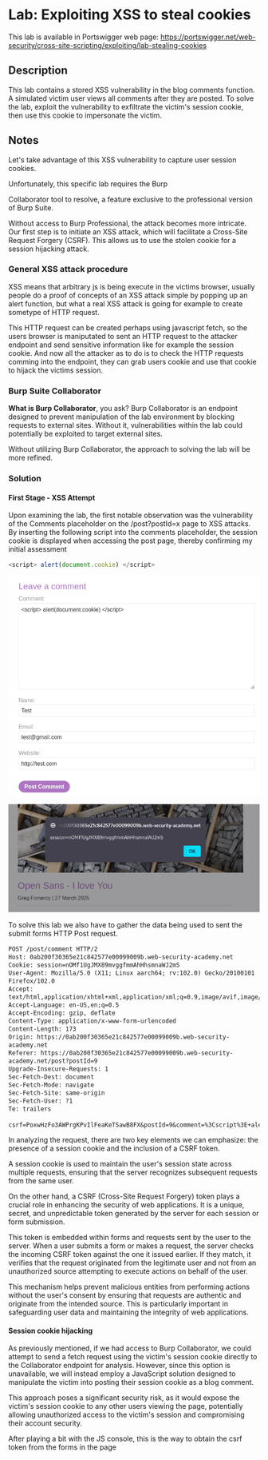# Lab: Exploiting XSS to steal cookies

This lab is available in Portswigger web page: 
https://portswigger.net/web-security/cross-site-scripting/exploiting/lab-stealing-cookies


## Description 

This lab contains a stored XSS vulnerability in the blog comments function. A simulated victim user views all comments after they are posted. To solve the lab, exploit the vulnerability to exfiltrate the victim's session cookie, then use this cookie to impersonate the victim. 


## Notes

Let's take advantage of this XSS vulnerability to capture user session cookies.

Unfortunately, this specific lab requires the Burp 

Collaborator tool to resolve, a feature exclusive to the professional version of Burp Suite.

Without access to Burp Professional, the attack becomes more intricate. Our first step is to initiate an XSS attack, which will facilitate a Cross-Site Request Forgery (CSRF). This allows us to use the stolen cookie for a session hijacking attack.

### General XSS attack procedure

XSS means that arbitrary js is being execute in the victims browser, usually people do a proof of concepts of an XSS attack simple by popping up an alert function, but what a real XSS attack is going for example to create sometype of HTTP request.

This HTTP request can be created perhaps using javascript fetch, so the users browser is maniputated to sent an HTTP request to the attacker endpoint and send sensitive information like for example the session cookie. And now all the attacker as to do is to check the HTTP requests comming into the endpoint, they can grab users cookie and use that cookie to hijack the victims session.

### Burp Suite Collaborator

<b>What is Burp Collaborator</b>, you ask? Burp Collaborator is an endpoint designed to prevent manipulation of the lab environment by blocking requests to external sites. Without it, vulnerabilities within the lab could potentially be exploited to target external sites.

Without utilizing Burp Collaborator, the approach to solving the lab will be more refined.


### Solution

#### First Stage - XSS Attempt

Upon examining the lab, the first notable observation was the vulnerability of the Comments placeholder on the /post?postId=x page to XSS attacks. By inserting the following script into the comments placeholder, the session cookie is displayed when accessing the post page, thereby confirming my initial assessment

```javascript
<script> alert(document.cookie) </script>
```

![Script to Alert Session Cookie](../images/script_alert_cookie.png)

![Session Cookie Pop Up](../images/alert_document_cookie.png)


To solve this lab we also have to gather the data being used to sent the submit forms HTTP Post request.

```
POST /post/comment HTTP/2
Host: 0ab200f30365e21c842577e00099009b.web-security-academy.net
Cookie: session=nOMf1UgJMX89mvggfmmAhHhsmnaWJ2mS
User-Agent: Mozilla/5.0 (X11; Linux aarch64; rv:102.0) Gecko/20100101 Firefox/102.0
Accept: text/html,application/xhtml+xml,application/xml;q=0.9,image/avif,image/webp,*/*;q=0.8
Accept-Language: en-US,en;q=0.5
Accept-Encoding: gzip, deflate
Content-Type: application/x-www-form-urlencoded
Content-Length: 173
Origin: https://0ab200f30365e21c842577e00099009b.web-security-academy.net
Referer: https://0ab200f30365e21c842577e00099009b.web-security-academy.net/post?postId=9
Upgrade-Insecure-Requests: 1
Sec-Fetch-Dest: document
Sec-Fetch-Mode: navigate
Sec-Fetch-Site: same-origin
Sec-Fetch-User: ?1
Te: trailers

csrf=PoxwHzFo3AWPrgKPvIlFeaKeTSawB8FX&postId=9&comment=%3Cscript%3E+alert%28document.cookie%29+%3C%2Fscript%3E&name=Test&email=test%40gmail.com&website=http%3A%2F%2Ftest.com 
```

In analyzing the request, there are two key elements we can emphasize: the presence of a session cookie and the inclusion of a CSRF token.

A session cookie is used to maintain the user's session state across multiple requests, ensuring that the server recognizes subsequent requests from the same user.

On the other hand, a CSRF (Cross-Site Request Forgery) token plays a crucial role in enhancing the security of web applications. It is a unique, secret, and unpredictable token generated by the server for each session or form submission. 

This token is embedded within forms and requests sent by the user to the server. When a user submits a form or makes a request, the server checks the incoming CSRF token against the one it issued earlier. If they match, it verifies that the request originated from the legitimate user and not from an unauthorized source attempting to execute actions on behalf of the user.

This mechanism helps prevent malicious entities from performing actions without the user's consent by ensuring that requests are authentic and originate from the intended source. This is particularly important in safeguarding user data and maintaining the integrity of web applications.

#### Session cookie hijacking

As previously mentioned, if we had access to Burp Collaborator, we could attempt to send a fetch request using the victim's session cookie directly to the Collaborator endpoint for analysis. However, since this option is unavailable, we will instead employ a JavaScript solution designed to manipulate the victim into posting their session cookie as a blog comment. 

This approach poses a significant security risk, as it would expose the victim's session cookie to any other users viewing the page, potentially allowing unauthorized access to the victim's session and compromising their account security.

After playing a bit with the JS console, this is the way to obtain the csrf token from the forms in the page  